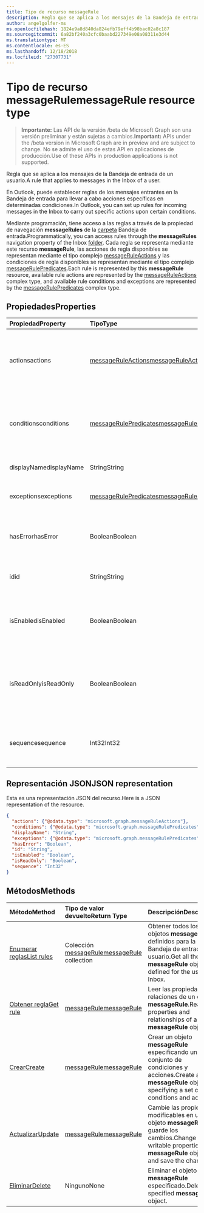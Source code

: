 ```yaml
---
title: Tipo de recurso messageRule
description: Regla que se aplica a los mensajes de la Bandeja de entrada de un usuario.
author: angelgolfer-ms
ms.openlocfilehash: 1824e9a8d840da824efb79eff4b98bac02a8c187
ms.sourcegitcommit: 6a82bf240a3cfc0baabd227349e08a08311e3d44
ms.translationtype: MT
ms.contentlocale: es-ES
ms.lasthandoff: 12/18/2018
ms.locfileid: "27307731"
---
```

# <a name="messagerule-resource-type"></a><span data-ttu-id="6f421-103">Tipo de recurso messageRule</span><span class="sxs-lookup"><span data-stu-id="6f421-103">messageRule resource type</span></span>

> <span data-ttu-id="6f421-104">**Importante:** Las API de la versión /beta de Microsoft Graph son una versión preliminar y están sujetas a cambios.</span><span class="sxs-lookup"><span data-stu-id="6f421-104">**Important:** APIs under the /beta version in Microsoft Graph are in preview and are subject to change.</span></span> <span data-ttu-id="6f421-105">No se admite el uso de estas API en aplicaciones de producción.</span><span class="sxs-lookup"><span data-stu-id="6f421-105">Use of these APIs in production applications is not supported.</span></span>

<span data-ttu-id="6f421-106">Regla que se aplica a los mensajes de la Bandeja de entrada de un usuario.</span><span class="sxs-lookup"><span data-stu-id="6f421-106">A rule that applies to messages in the Inbox of a user.</span></span>

<span data-ttu-id="6f421-107">En Outlook, puede establecer reglas de los mensajes entrantes en la Bandeja de entrada para llevar a cabo acciones específicas en determinadas condiciones.</span><span class="sxs-lookup"><span data-stu-id="6f421-107">In Outlook, you can set up rules for incoming messages in the Inbox to carry out specific actions upon certain conditions.</span></span> 

<span data-ttu-id="6f421-108">Mediante programación, tiene acceso a las reglas a través de la propiedad de navegación **messageRules** de la [carpeta](mailfolder.md) Bandeja de entrada.</span><span class="sxs-lookup"><span data-stu-id="6f421-108">Programmatically, you can access rules through the **messageRules** navigation property of the Inbox [folder](mailfolder.md).</span></span> <span data-ttu-id="6f421-109">Cada regla se representa mediante este recurso **messageRule**, las acciones de regla disponibles se representan mediante el tipo complejo [messageRuleActions](messageruleactions.md) y las condiciones de regla disponibles se representan mediante el tipo complejo [messageRulePredicates](messagerulepredicates.md).</span><span class="sxs-lookup"><span data-stu-id="6f421-109">Each rule is represented by this **messageRule** resource, available rule actions are represented by the [messageRuleActions](messageruleactions.md) complex type, and available rule conditions and exceptions are represented by the [messageRulePredicates](messagerulepredicates.md) complex type.</span></span>


## <a name="properties"></a><span data-ttu-id="6f421-110">Propiedades</span><span class="sxs-lookup"><span data-stu-id="6f421-110">Properties</span></span>
| <span data-ttu-id="6f421-111">Propiedad</span><span class="sxs-lookup"><span data-stu-id="6f421-111">Property</span></span>     | <span data-ttu-id="6f421-112">Tipo</span><span class="sxs-lookup"><span data-stu-id="6f421-112">Type</span></span>   |<span data-ttu-id="6f421-113">Descripción</span><span class="sxs-lookup"><span data-stu-id="6f421-113">Description</span></span>|
|:---------------|:--------|:----------|
| <span data-ttu-id="6f421-114">actions</span><span class="sxs-lookup"><span data-stu-id="6f421-114">actions</span></span> | [<span data-ttu-id="6f421-115">messageRuleActions</span><span class="sxs-lookup"><span data-stu-id="6f421-115">messageRuleActions</span></span>](messageruleactions.md) | <span data-ttu-id="6f421-116">Acciones que se van a realizar en un mensaje cuando se cumplan las condiciones correspondientes.</span><span class="sxs-lookup"><span data-stu-id="6f421-116">Actions to be taken on a message when the corresponding conditions are fulfilled.</span></span> |
| <span data-ttu-id="6f421-117">conditions</span><span class="sxs-lookup"><span data-stu-id="6f421-117">conditions</span></span> | [<span data-ttu-id="6f421-118">messageRulePredicates</span><span class="sxs-lookup"><span data-stu-id="6f421-118">messageRulePredicates</span></span>](messagerulepredicates.md) | <span data-ttu-id="6f421-119">Condiciones que, cuando se cumplan, activarán las acciones correspondientes a esa regla.</span><span class="sxs-lookup"><span data-stu-id="6f421-119">Conditions that when fulfilled, will trigger the corresponding actions for that rule.</span></span> |
| <span data-ttu-id="6f421-120">displayName</span><span class="sxs-lookup"><span data-stu-id="6f421-120">displayName</span></span> | <span data-ttu-id="6f421-121">String</span><span class="sxs-lookup"><span data-stu-id="6f421-121">String</span></span> | <span data-ttu-id="6f421-122">Nombre para mostrar de la regla.</span><span class="sxs-lookup"><span data-stu-id="6f421-122">The display name of the rule.</span></span> |
| <span data-ttu-id="6f421-123">exceptions</span><span class="sxs-lookup"><span data-stu-id="6f421-123">exceptions</span></span> | [<span data-ttu-id="6f421-124">messageRulePredicates</span><span class="sxs-lookup"><span data-stu-id="6f421-124">messageRulePredicates</span></span>](messagerulepredicates.md) | <span data-ttu-id="6f421-125">Condiciones de excepción de la regla.</span><span class="sxs-lookup"><span data-stu-id="6f421-125">Exception conditions for the rule.</span></span> |
| <span data-ttu-id="6f421-126">hasError</span><span class="sxs-lookup"><span data-stu-id="6f421-126">hasError</span></span> | <span data-ttu-id="6f421-127">Boolean</span><span class="sxs-lookup"><span data-stu-id="6f421-127">Boolean</span></span> | <span data-ttu-id="6f421-128">Indica si la regla es una condición de error.</span><span class="sxs-lookup"><span data-stu-id="6f421-128">Indicates whether the rule is in an error condition.</span></span> <span data-ttu-id="6f421-129">Solo lectura.</span><span class="sxs-lookup"><span data-stu-id="6f421-129">Read-only.</span></span> |
| <span data-ttu-id="6f421-130">id</span><span class="sxs-lookup"><span data-stu-id="6f421-130">id</span></span> |<span data-ttu-id="6f421-131">String</span><span class="sxs-lookup"><span data-stu-id="6f421-131">String</span></span>|<span data-ttu-id="6f421-132">Identificador único de la regla.</span><span class="sxs-lookup"><span data-stu-id="6f421-132">The unique identifier of the rule.</span></span> <span data-ttu-id="6f421-133">Solo lectura.</span><span class="sxs-lookup"><span data-stu-id="6f421-133">Read-only.</span></span>|
| <span data-ttu-id="6f421-134">isEnabled</span><span class="sxs-lookup"><span data-stu-id="6f421-134">isEnabled</span></span> | <span data-ttu-id="6f421-135">Boolean</span><span class="sxs-lookup"><span data-stu-id="6f421-135">Boolean</span></span> | <span data-ttu-id="6f421-136">Indica si la regla está habilitada para que se aplique a los mensajes.</span><span class="sxs-lookup"><span data-stu-id="6f421-136">Indicates whether the rule is enabled to be applied to messages.</span></span> |
| <span data-ttu-id="6f421-137">isReadOnly</span><span class="sxs-lookup"><span data-stu-id="6f421-137">isReadOnly</span></span> | <span data-ttu-id="6f421-138">Boolean</span><span class="sxs-lookup"><span data-stu-id="6f421-138">Boolean</span></span> | <span data-ttu-id="6f421-139">Indica si la regla es de solo lectura y la API de REST de reglas no la puede modificar ni eliminar.</span><span class="sxs-lookup"><span data-stu-id="6f421-139">Indicates if the rule is read-only and cannot be modified or deleted by the rules REST API.</span></span> |
| <span data-ttu-id="6f421-140">sequence</span><span class="sxs-lookup"><span data-stu-id="6f421-140">sequence</span></span> | <span data-ttu-id="6f421-141">Int32</span><span class="sxs-lookup"><span data-stu-id="6f421-141">Int32</span></span> | <span data-ttu-id="6f421-142">Indica el orden en que se ejecuta la regla entre otras reglas.</span><span class="sxs-lookup"><span data-stu-id="6f421-142">Indicates the order in which the rule is executed, among other rules.</span></span> |


## <a name="json-representation"></a><span data-ttu-id="6f421-143">Representación JSON</span><span class="sxs-lookup"><span data-stu-id="6f421-143">JSON representation</span></span>
<span data-ttu-id="6f421-144">Esta es una representación JSON del recurso.</span><span class="sxs-lookup"><span data-stu-id="6f421-144">Here is a JSON representation of the resource.</span></span>

<!-- {
  "blockType": "resource",
  "optionalProperties": [
   ],
  "@odata.type": "microsoft.graph.messageRule"
}-->

```json
{
  "actions": {"@odata.type": "microsoft.graph.messageRuleActions"},
  "conditions": {"@odata.type": "microsoft.graph.messageRulePredicates"},
  "displayName": "String",
  "exceptions": {"@odata.type": "microsoft.graph.messageRulePredicates"},
  "hasError": "Boolean",
  "id": "String",
  "isEnabled": "Boolean",
  "isReadOnly": "Boolean",
  "sequence": "Int32"
}

```

## <a name="methods"></a><span data-ttu-id="6f421-145">Métodos</span><span class="sxs-lookup"><span data-stu-id="6f421-145">Methods</span></span>
| <span data-ttu-id="6f421-146">Método</span><span class="sxs-lookup"><span data-stu-id="6f421-146">Method</span></span>           | <span data-ttu-id="6f421-147">Tipo de valor devuelto</span><span class="sxs-lookup"><span data-stu-id="6f421-147">Return Type</span></span>    |<span data-ttu-id="6f421-148">Descripción</span><span class="sxs-lookup"><span data-stu-id="6f421-148">Description</span></span>|
|:---------------|:--------|:----------|
|[<span data-ttu-id="6f421-149">Enumerar reglas</span><span class="sxs-lookup"><span data-stu-id="6f421-149">List rules</span></span>](../api/mailfolder-list-messagerules.md) | <span data-ttu-id="6f421-150">Colección [messageRule](messagerule.md)</span><span class="sxs-lookup"><span data-stu-id="6f421-150">[messageRule](messagerule.md) collection</span></span> |<span data-ttu-id="6f421-151">Obtener todos los objetos **messageRule** definidos para la Bandeja de entrada del usuario.</span><span class="sxs-lookup"><span data-stu-id="6f421-151">Get all the **messageRule** objects defined for the user's Inbox.</span></span>|
|[<span data-ttu-id="6f421-152">Obtener regla</span><span class="sxs-lookup"><span data-stu-id="6f421-152">Get rule</span></span>](../api/messagerule-get.md) | [<span data-ttu-id="6f421-153">messageRule</span><span class="sxs-lookup"><span data-stu-id="6f421-153">messageRule</span></span>](messagerule.md) |<span data-ttu-id="6f421-154">Leer las propiedades y relaciones de un objeto **messageRule**.</span><span class="sxs-lookup"><span data-stu-id="6f421-154">Read the properties and relationships of a **messageRule** object.</span></span>|
|[<span data-ttu-id="6f421-155">Crear</span><span class="sxs-lookup"><span data-stu-id="6f421-155">Create</span></span>](../api/mailfolder-post-messagerules.md) | [<span data-ttu-id="6f421-156">messageRule</span><span class="sxs-lookup"><span data-stu-id="6f421-156">messageRule</span></span>](messagerule.md) |<span data-ttu-id="6f421-157">Crear un objeto **messageRule** especificando un conjunto de condiciones y acciones.</span><span class="sxs-lookup"><span data-stu-id="6f421-157">Create a **messageRule** object by specifying a set of conditions and actions.</span></span>|
|[<span data-ttu-id="6f421-158">Actualizar</span><span class="sxs-lookup"><span data-stu-id="6f421-158">Update</span></span>](../api/messagerule-update.md) | [<span data-ttu-id="6f421-159">messageRule</span><span class="sxs-lookup"><span data-stu-id="6f421-159">messageRule</span></span>](messagerule.md) |<span data-ttu-id="6f421-160">Cambie las propiedades modificables en un objeto **messageRule** y guarde los cambios.</span><span class="sxs-lookup"><span data-stu-id="6f421-160">Change writable properties on a **messageRule** object and save the changes.</span></span> |
|[<span data-ttu-id="6f421-161">Eliminar</span><span class="sxs-lookup"><span data-stu-id="6f421-161">Delete</span></span>](../api/messagerule-delete.md) | <span data-ttu-id="6f421-162">Ninguno</span><span class="sxs-lookup"><span data-stu-id="6f421-162">None</span></span> |<span data-ttu-id="6f421-163">Eliminar el objeto **messageRule** especificado.</span><span class="sxs-lookup"><span data-stu-id="6f421-163">Delete the specified **messageRule** object.</span></span> |

<!-- uuid: 8fcb5dbc-d5aa-4681-8e31-b001d5168d79
2015-10-25 14:57:30 UTC -->
<!-- {
  "type": "#page.annotation",
  "description": "messageRule resource",
  "keywords": "",
  "section": "documentation",
  "tocPath": ""
}-->